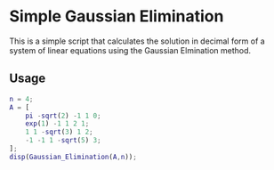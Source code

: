 # Simple Gaussian Elimination

This is a simple script that calculates the solution in decimal form of a system of linear equations using the Gaussian Elmination method.

## Usage
```matlab
n = 4;
A = [ 
    pi -sqrt(2) -1 1 0;
    exp(1) -1 1 2 1;
    1 1 -sqrt(3) 1 2;
    -1 -1 1 -sqrt(5) 3;
];
disp(Gaussian_Elimination(A,n));
```